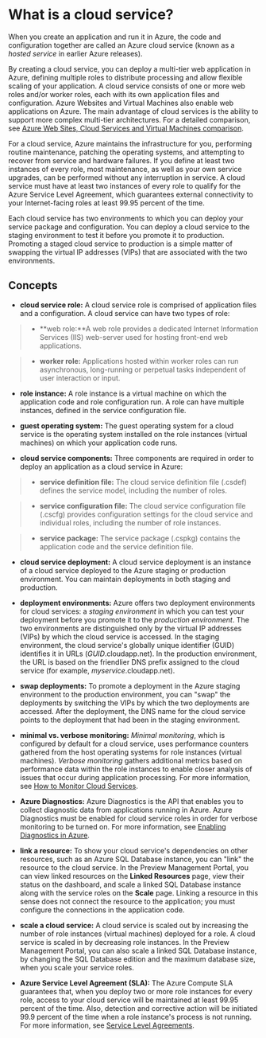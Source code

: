 <properties urlDisplayName="What is a Cloud Service" pageTitle="What is a cloud service - Azure service management" metaKeywords="Azure cloud services intro, cloud services overview, cloud services basics" description="An introduction to the cloud service in Azure." metaCanonical="" services="cloud-services" documentationCenter="" title="What is a cloud service?" authors="ryanwi" solutions="" manager="timlt" editor="" />

<tags ms.service="cloud-services" ms.workload="tbd" ms.tgt_pltfrm="na" ms.devlang="na" ms.topic="article" ms.date="10/23/2014" ms.author="ryanwi"></tags>

# What is a cloud service?

When you create an application and run it in Azure, the code and configuration together are called an Azure cloud service (known as a *hosted service* in earlier Azure releases).

By creating a cloud service, you can deploy a multi-tier web application in Azure, defining multiple roles to distribute processing and allow flexible scaling of your application. A cloud service consists of one or more web roles and/or worker roles, each with its own application files and configuration. Azure Websites and Virtual Machines also enable web applications on Azure. The main advantage of cloud services is the ability to support more complex multi-tier architectures. For a detailed comparison, see [Azure Web Sites, Cloud Services and Virtual Machines comparison][Azure Web Sites, Cloud Services and Virtual Machines comparison].

For a cloud service, Azure maintains the infrastructure for you, performing routine maintenance, patching the operating systems, and attempting to recover from service and hardware failures. If you define at least two instances of every role, most maintenance, as well as your own service upgrades, can be performed without any interruption in service. A cloud service must have at least two instances of every role to qualify for the Azure Service Level Agreement, which guarantees external connectivity to your Internet-facing roles at least 99.95 percent of the time.

Each cloud service has two environments to which you can deploy your service package and configuration. You can deploy a cloud service to the staging environment to test it before you promote it to production. Promoting a staged cloud service to production is a simple matter of swapping the virtual IP addresses (VIPs) that are associated with the two environments.

## Concepts

-   **cloud service role:** A cloud service role is comprised of application files and a configuration. A cloud service can have two types of role:

> -   **web role:**A web role provides a dedicated Internet Information Services (IIS) web-server used for hosting front-end web applications.

> -   **worker role:** Applications hosted within worker roles can run asynchronous, long-running or perpetual tasks independent of user interaction or input.

-   **role instance:** A role instance is a virtual machine on which the application code and role configuration run. A role can have multiple instances, defined in the service configuration file.

-   **guest operating system:** The guest operating system for a cloud service is the operating system installed on the role instances (virtual machines) on which your application code runs.

-   **cloud service components:** Three components are required in order to deploy an application as a cloud service in Azure:

> -   **service definition file:** The cloud service definition file (.csdef) defines the service model, including the number of roles.

> -   **service configuration file:** The cloud service configuration file (.cscfg) provides configuration settings for the cloud service and individual roles, including the number of role instances.

> -   **service package:** The service package (.cspkg) contains the application code and the service definition file.

-   **cloud service deployment:** A cloud service deployment is an instance of a cloud service deployed to the Azure staging or production environment. You can maintain deployments in both staging and production.

-   **deployment environments:** Azure offers two deployment environments for cloud services: a *staging environment* in which you can test your deployment before you promote it to the *production environment*. The two environments are distinguished only by the virtual IP addresses (VIPs) by which the cloud service is accessed. In the staging environment, the cloud service's globally unique identifier (GUID) identifies it in URLs (*GUID*.cloudapp.net). In the production environment, the URL is based on the friendlier DNS prefix assigned to the cloud service (for example, *myservice*.cloudapp.net).

-   **swap deployments:** To promote a deployment in the Azure staging environment to the production environment, you can "swap" the deployments by switching the VIPs by which the two deployments are accessed. After the deployment, the DNS name for the cloud service points to the deployment that had been in the staging environment.

-   **minimal vs. verbose monitoring:** *Minimal monitoring*, which is configured by default for a cloud service, uses performance counters gathered from the host operating systems for role instances (virtual machines). *Verbose monitoring* gathers additional metrics based on performance data within the role instances to enable closer analysis of issues that occur during application processing. For more information, see [How to Monitor Cloud Services][How to Monitor Cloud Services].

-   **Azure Diagnostics:** Azure Diagnostics is the API that enables you to collect diagnostic data from applications running in Azure. Azure Diagnostics must be enabled for cloud service roles in order for verbose monitoring to be turned on. For more information, see [Enabling Diagnostics in Azure][Enabling Diagnostics in Azure].

-   **link a resource:** To show your cloud service's dependencies on other resources, such as an Azure SQL Database instance, you can "link" the resource to the cloud service. In the Preview Management Portal, you can view linked resources on the **Linked Resources** page, view their status on the dashboard, and scale a linked SQL Database instance along with the service roles on the **Scale** page. Linking a resource in this sense does not connect the resource to the application; you must configure the connections in the application code.

-   **scale a cloud service:** A cloud service is scaled out by increasing the number of role instances (virtual machines) deployed for a role. A cloud service is scaled in by decreasing role instances. In the Preview Management Portal, you can also scale a linked SQL Database instance, by changing the SQL Database edition and the maximum database size, when you scale your service roles.

-   **Azure Service Level Agreement (SLA):** The Azure Compute SLA guarantees that, when you deploy two or more role instances for every role, access to your cloud service will be maintained at least 99.95 percent of the time. Also, detection and corrective action will be initiated 99.9 percent of the time when a role instance's process is not running. For more information, see [Service Level Agreements][Service Level Agreements].

  [Azure Web Sites, Cloud Services and Virtual Machines comparison]: http://azure.microsoft.com/en-us/documentation/articles/choose-web-site-cloud-service-vm/
  [How to Monitor Cloud Services]: http://azure.microsoft.com/en-us/manage/services/cloud-services/how-to-monitor-a-cloud-service/
  [Enabling Diagnostics in Azure]: http://azure.microsoft.com/en-us/documentation/articles/cloud-services-dotnet-diagnostics/
  [Service Level Agreements]: http://azure.microsoft.com/en-us/support/legal/sla/

